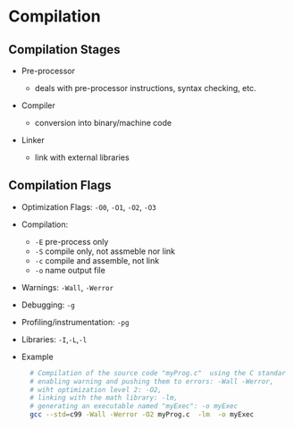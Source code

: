 # Compilation

## Compilation Stages

* Pre-processor
   - deals with pre-processor instructions, syntax checking, etc.

* Compiler
   - conversion into binary/machine code
     
* Linker
   - link with external libraries


## Compilation Flags

* Optimization Flags: `-O0`, `-O1`, `-O2`, `-O3`
* Compilation:
    - `-E` pre-process only
    - `-S` compile only, not assmeble nor link
    - `-c` compile and assemble, not link
    - `-o` name output file
      
* Warnings:  `-Wall`, `-Werror`
* Debugging: `-g`
* Profiling/instrumentation: `-pg`
* Libraries: `-I`,`-L`,`-l`


* Example
  ```sh
    # Compilation of the source code "myProg.c"  using the C standar '99: --std=c99,
    # enabling warning and pushing them to errors: -Wall -Werror,
    # wiht optimization level 2: -O2,
    # linking with the math library: -lm,
    # generating an executable named "myExec": -o myExec
    gcc --std=c99 -Wall -Werror -O2 myProg.c  -lm  -o myExec
  ```
